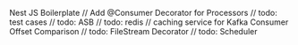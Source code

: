 Nest JS Boilerplate
// Add @Consumer Decorator for Processors
// todo: test cases
// todo: ASB
// todo: redis
// caching service for Kafka Consumer Offset Comparison
// todo: FileStream Decorator
// todo: Scheduler
